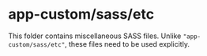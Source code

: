 # app-custom/sass/etc

This folder contains miscellaneous SASS files. Unlike `"app-custom/sass/etc"`, these files
need to be used explicitly.

